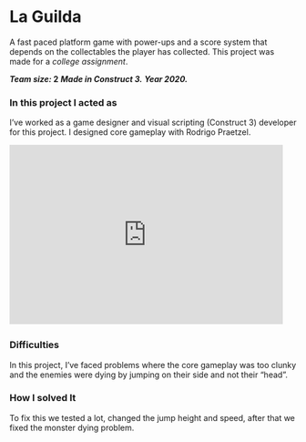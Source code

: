 # La Guilda

A fast paced platform game with power-ups and a score system that depends on the collectables the player has collected.
This project was made for a _college assignment_.

**_Team size:_ 2** 
**_Made in Construct 3._**
**_Year 2020._**


### In this project I acted as
I’ve worked as a game designer and visual scripting (Construct 3) developer for this project. I designed core gameplay with Rodrigo Praetzel.

<iframe width="480" height="315" src="https://www.youtube.com/embed/C8WyjNE42DM" frameborder="0" allow="accelerometer; autoplay; clipboard-write; encrypted-media; gyroscope; picture-in-picture" allowfullscreen></iframe>
&nbsp;

### Difficulties
In this project, I’ve faced problems where the core gameplay was too clunky and the enemies were dying by jumping on their side and not their “head”.

### How I solved It
To fix this we tested a lot, changed the jump height and speed, after that we fixed the monster dying problem.
